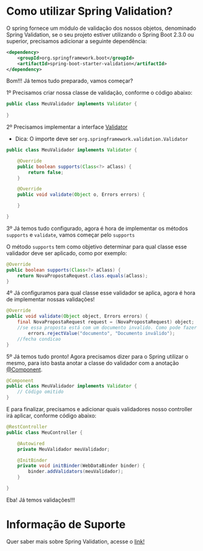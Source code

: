 # Como utilizar Spring Validation?

O spring fornece um módulo de validação dos nossos objetos, denominado Spring Validation, se o seu projeto estiver 
utilizando o Spring Boot 2.3.0 ou superior, precisamos adicionar a seguinte dependência:

```xml
<dependency> 
    <groupId>org.springframework.boot</groupId> 
    <artifactId>spring-boot-starter-validation</artifactId> 
</dependency>
```

Bom!!! Já temos tudo preparado, vamos começar?

1º Precisamos criar nossa classe de validação, conforme o código abaixo:

```java
public class MeuValidador implements Validator {
    
}
```

2º Precisamos implementar a interface [Validator](https://docs.spring.io/spring/docs/current/javadoc-api/org/springframework/validation/Validator.html)

* Dica: O importe deve ser `org.springframework.validation.Validator`

```java
public class MeuValidador implements Validator {

    @Override
    public boolean supports(Class<?> aClass) {
        return false;
    }

    @Override
    public void validate(Object o, Errors errors) {

    }

}
```

3º Já temos tudo configurado, agora é hora de implementar os métodos `supports` e `validate`, vamos começar pelo `supports`

O método `supports` tem como objetivo determinar para qual classe esse validador deve ser aplicado, como por exemplo:

```java
@Override
public boolean supports(Class<?> aClass) {
    return NovaPropostaRequest.class.equals(aClass);
}
```

4º Já configuramos para qual classe esse validador se aplica, agora é hora de implementar nossas validações!

```java
@Override
public void validate(Object object, Errors errors) {
    final NovaPropostaRequest request = (NovaPropostaRequest) object;    
    //se essa proposta está com um documento invalido. Como pode fazer isso?
        errors.rejectValue("documento", "Documento inválido");
    //fecha condicao
}
```

5º Já temos tudo pronto! Agora precisamos dizer para o Spring utilizar o mesmo, para isto basta anotar a classe do validador 
com a anotação [@Component](https://docs.spring.io/spring-framework/docs/current/javadoc-api/org/springframework/stereotype/Component.html).

```java
@Component
public class MeuValidador implements Validator {
    // Código omitido
}
```

E para finalizar, precisamos e adicionar quais validadores nosso controller irá aplicar, conforme código abaixo:

```java
@RestController
public class MeuController {

    @Autowired
    private MeuValidador meuValidador;

    @InitBinder
    private void initBinder(WebDataBinder binder) {
        binder.addValidators(meuValidador);
    }

}
```

Eba! Já temos validações!!!

# Informação de Suporte

Quer saber mais sobre Spring Validation, acesse o [link!](https://docs.spring.io/spring/docs/current/spring-framework-reference/core.html#validator)